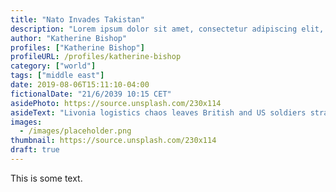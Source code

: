 ```yaml
---
title: "Nato Invades Takistan"
description: "Lorem ipsum dolor sit amet, consectetur adipiscing elit, sed do eiusmod tempor incididunt ut labore et dolore magna aliqua."
author: "Katherine Bishop"
profiles: ["Katherine Bishop"]
profileURL: /profiles/katherine-bishop
category: ["world"]
tags: ["middle east"]
date: 2019-08-06T15:11:10-04:00
fictionalDate: "21/6/2039 10:15 CET"
asidePhoto: https://source.unsplash.com/230x114
asideText: "Livonia logistics chaos leaves British and US soldiers stranded."
images:
  - /images/placeholder.png
thumbnail: https://source.unsplash.com/230x114
draft: true
---
```


This is some text.
